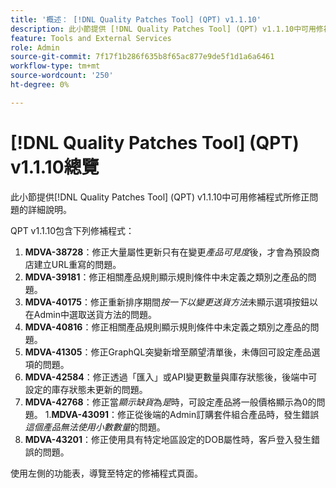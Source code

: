 ```yaml
---
title: '概述： [!DNL Quality Patches Tool] (QPT) v1.1.10'
description: 此小節提供 [!DNL Quality Patches Tool] (QPT) v1.1.10中可用修補程式所修正問題的詳細說明。
feature: Tools and External Services
role: Admin
source-git-commit: 7f17f1b286f635b8f65ac877e9de5f1d1a6a6461
workflow-type: tm+mt
source-wordcount: '250'
ht-degree: 0%

---
```


# [!DNL Quality Patches Tool] (QPT) v1.1.10總覽

此小節提供[!DNL Quality Patches Tool] (QPT) v1.1.10中可用修補程式所修正問題的詳細說明。

QPT v1.1.10包含下列修補程式：

1. **MDVA-38728**：修正大量屬性更新只有在變更&#x200B;*產品可見度*&#x200B;後，才會為預設商店建立URL重寫的問題。
1. **MDVA-39181**：修正相關產品規則顯示規則條件中未定義之類別之產品的問題。
1. **MDVA-40175**：修正重新排序期間&#x200B;*按一下以變更送貨方法*&#x200B;未顯示選項按鈕以在Admin中選取送貨方法的問題。
1. **MDVA-40816**：修正相關產品規則顯示規則條件中未定義之類別之產品的問題。
1. **MDVA-41305**：修正GraphQL突變新增至願望清單後，未傳回可設定產品選項的問題。
1. **MDVA-42584**：修正透過「匯入」或API變更數量與庫存狀態後，後端中可設定的庫存狀態未更新的問題。
1. **MDVA-42768**：修正當&#x200B;*顯示缺貨*&#x200B;為&#x200B;*是*時，可設定產品將一般價格顯示為0的問題。
1.**MDVA-43091**：修正從後端的Admin訂購套件組合產品時，發生錯誤&#x200B;*這個產品無法使用小數數量*&#x200B;的問題。
1. **MDVA-43201**：修正使用具有特定地區設定的DOB屬性時，客戶登入發生錯誤的問題。

使用左側的功能表，導覽至特定的修補程式頁面。
